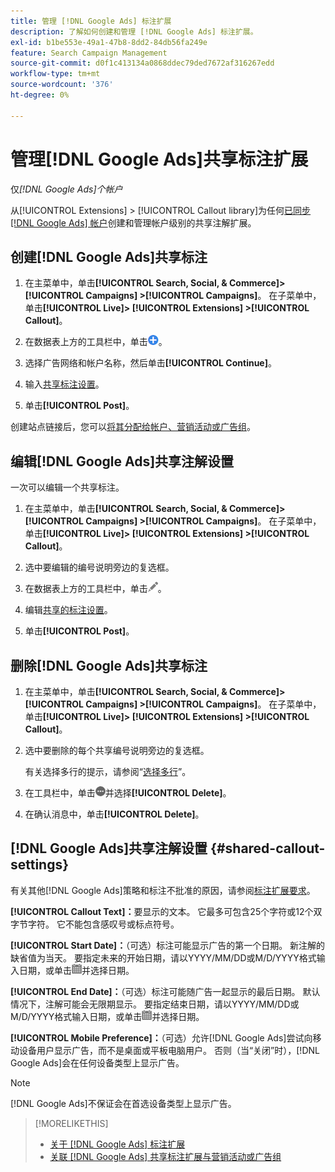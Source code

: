 ```yaml
---
title: 管理 [!DNL Google Ads] 标注扩展
description: 了解如何创建和管理 [!DNL Google Ads] 标注扩展。
exl-id: b1be553e-49a1-47b8-8dd2-84db56fa249e
feature: Search Campaign Management
source-git-commit: d0f1c413134a0868ddec79ded7672af316267edd
workflow-type: tm+mt
source-wordcount: '376'
ht-degree: 0%

---
```


# 管理[!DNL Google Ads]共享标注扩展

仅&#x200B;*[!DNL Google Ads]个帐户*

从[!UICONTROL Extensions] > [!UICONTROL Callout library]为任何[已同步 [!DNL Google Ads] 帐户](/help/search-social-commerce/campaign-management/accounts/ad-network-account-about.md)创建和管理帐户级别的共享注解扩展。

## 创建[!DNL Google Ads]共享标注

1. 在主菜单中，单击&#x200B;**[!UICONTROL Search, Social, & Commerce]> [!UICONTROL Campaigns] >[!UICONTROL Campaigns]**。 在子菜单中，单击&#x200B;**[!UICONTROL Live]> [!UICONTROL Extensions] >[!UICONTROL Callout]**。

1. 在数据表上方的工具栏中，单击![创建](/help/search-social-commerce/assets/add.png "创建")。

1. 选择广告网络和帐户名称，然后单击&#x200B;**[!UICONTROL Continue]**。

1. 输入[共享标注设置](#shared-callout-settings)。

1. 单击&#x200B;**[!UICONTROL Post]**。

创建站点链接后，您可以[将其分配给帐户、营销活动或广告组](callout-extension-associate.md)。

## 编辑[!DNL Google Ads]共享注解设置

一次可以编辑一个共享标注。

1. 在主菜单中，单击&#x200B;**[!UICONTROL Search, Social, & Commerce]> [!UICONTROL Campaigns] >[!UICONTROL Campaigns]**。 在子菜单中，单击&#x200B;**[!UICONTROL Live]> [!UICONTROL Extensions] >[!UICONTROL Callout]**。

1. 选中要编辑的编号说明旁边的复选框。

1. 在数据表上方的工具栏中，单击![编辑](/help/search-social-commerce/assets/edit.png "编辑")。

1. 编辑[共享的标注设置](#shared-callout-settings)。

1. 单击&#x200B;**[!UICONTROL Post]**。

## 删除[!DNL Google Ads]共享标注

1. 在主菜单中，单击&#x200B;**[!UICONTROL Search, Social, & Commerce]> [!UICONTROL Campaigns] >[!UICONTROL Campaigns]**。 在子菜单中，单击&#x200B;**[!UICONTROL Live]> [!UICONTROL Extensions] >[!UICONTROL Callout]**。

1. 选中要删除的每个共享编号说明旁边的复选框。

   有关选择多行的提示，请参阅“[选择多行](/help/search-social-commerce/common-tasks/navigation-editing-selection/multiple-rows-select.md)”。

1. 在工具栏中，单击![更多](/help/search-social-commerce/assets/more.png "更多")并选择&#x200B;**[!UICONTROL Delete]**。

1. 在确认消息中，单击&#x200B;**[!UICONTROL Delete]**。

## [!DNL Google Ads]共享注解设置 {#shared-callout-settings}

有关其他[!DNL Google Ads]策略和标注不批准的原因，请参阅[标注扩展要求](https://support.google.com/adspolicy/answer/1054212)。

**[!UICONTROL Callout Text]：**&#x200B;要显示的文本。 它最多可包含25个字符或12个双字节字符。 它不能包含感叹号或标点符号。

**[!UICONTROL Start Date]：**（可选）标注可能显示广告的第一个日期。 新注解的缺省值为当天。 要指定未来的开始日期，请以YYYY/MM/DD或M/D/YYYY格式输入日期，或单击![日历](/help/search-social-commerce/assets/calendar.png "日历")并选择日期。

**[!UICONTROL End Date]：**（可选）标注可能随广告一起显示的最后日期。 默认情况下，注解可能会无限期显示。 要指定结束日期，请以YYYY/MM/DD或M/D/YYYY格式输入日期，或单击![日历](/help/search-social-commerce/assets/calendar.png "日历")并选择日期。

**[!UICONTROL Mobile Preference]：**（可选）允许[!DNL Google Ads]尝试向移动设备用户显示广告，而不是桌面或平板电脑用户。 否则（当“关闭”时），[!DNL Google Ads]会在任何设备类型上显示广告。

>[!NOTE]
>
>[!DNL Google Ads]不保证会在首选设备类型上显示广告。

>[!MORELIKETHIS]
>
>* [关于 [!DNL Google Ads] 标注扩展](callout-extension-about.md)
>* [关联 [!DNL Google Ads] 共享标注扩展与营销活动或广告组](callout-extension-associate.md)

